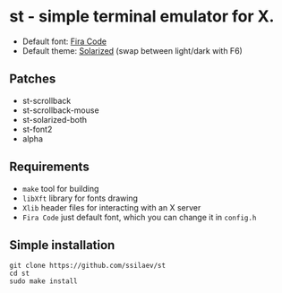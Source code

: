 # st - simple terminal emulator for X.

+ Default font: [Fira Code](https://github.com/tonsky/FiraCode)
+ Default theme: [Solarized](https://ethanschoonover.com/solarized/) (swap between light/dark with F6)

## Patches

+ st-scrollback
+ st-scrollback-mouse
+ st-solarized-both
+ st-font2
+ alpha

## Requirements

+ `make` tool for building
+ `libXft` library for fonts drawing
+ `Xlib` header files for interacting with an X server
+ `Fira Code` just default font, which you can change it in `config.h`

## Simple installation

```
git clone https://github.com/ssilaev/st
cd st
sudo make install
```
